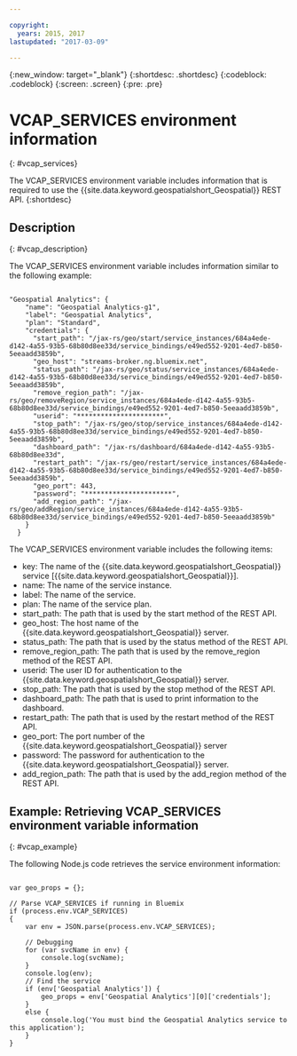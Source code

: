 ```yaml
---

copyright:
  years: 2015, 2017
lastupdated: "2017-03-09"

---
```


<!-- Attribute definitions -->
{:new_window: target="_blank"}
{:shortdesc: .shortdesc}
{:codeblock: .codeblock}
{:screen: .screen}
{:pre: .pre}

# VCAP_SERVICES environment information
{: #vcap_services}


The VCAP_SERVICES environment variable includes information that is required to use the {{site.data.keyword.geospatialshort_Geospatial}} REST API.
{:shortdesc}

## Description
{: #vcap_description}

The VCAP_SERVICES environment variable includes information similar to the following example:

<pre><code>
"Geospatial Analytics": {
    "name": "Geospatial Analytics-g1",
    "label": "Geospatial Analytics",
    "plan": "Standard",
    "credentials": {
      "start_path": "/jax-rs/geo/start/service_instances/684a4ede-d142-4a55-93b5-68b80d8ee33d/service_bindings/e49ed552-9201-4ed7-b850-5eeaadd3859b",
      "geo_host": "streams-broker.ng.bluemix.net",
      "status_path": "/jax-rs/geo/status/service_instances/684a4ede-d142-4a55-93b5-68b80d8ee33d/service_bindings/e49ed552-9201-4ed7-b850-5eeaadd3859b",
      "remove_region_path": "/jax-rs/geo/removeRegion/service_instances/684a4ede-d142-4a55-93b5-68b80d8ee33d/service_bindings/e49ed552-9201-4ed7-b850-5eeaadd3859b",
      "userid": "**********************",
      "stop_path": "/jax-rs/geo/stop/service_instances/684a4ede-d142-4a55-93b5-68b80d8ee33d/service_bindings/e49ed552-9201-4ed7-b850-5eeaadd3859b",
      "dashboard_path": "/jax-rs/dashboard/684a4ede-d142-4a55-93b5-68b80d8ee33d",
      "restart_path": "/jax-rs/geo/restart/service_instances/684a4ede-d142-4a55-93b5-68b80d8ee33d/service_bindings/e49ed552-9201-4ed7-b850-5eeaadd3859b",
      "geo_port": 443,
      "password": "**********************",
      "add_region_path": "/jax-rs/geo/addRegion/service_instances/684a4ede-d142-4a55-93b5-68b80d8ee33d/service_bindings/e49ed552-9201-4ed7-b850-5eeaadd3859b"
    }
  }
</code></pre>

The VCAP_SERVICES environment variable includes the following items:

* key: The name of the {{site.data.keyword.geospatialshort_Geospatial}} service [{{site.data.keyword.geospatialshort_Geospatial}}].
* name: The name of the service instance.
* label: The name of the service.
* plan: The name of the service plan.
* start_path: The path that is used by the start method of the REST API.
* geo_host: The host name of the {{site.data.keyword.geospatialshort_Geospatial}} server.
* status_path: The path that is used by the status method of the REST API.
* remove_region_path: The path that is used by the remove_region method of the REST API.
* userid: The user ID for authentication to the {{site.data.keyword.geospatialshort_Geospatial}} server.
* stop_path: The path that is used by the stop method of the REST API.
* dashboard_path: The path that is used to print information to the dashboard.
* restart_path: The path that is used by the restart method of the REST API.
* geo_port: The port number of the {{site.data.keyword.geospatialshort_Geospatial}} server
* password: The password for authentication to the {{site.data.keyword.geospatialshort_Geospatial}} server.
* add_region_path: The path that is used by the add_region method of the REST API.


## Example: Retrieving VCAP_SERVICES environment variable information
{: #vcap_example}

The following Node.js code retrieves the service environment information:

<pre><code>
var geo_props = {};

// Parse VCAP_SERVICES if running in Bluemix
if (process.env.VCAP_SERVICES)
{
	var env = JSON.parse(process.env.VCAP_SERVICES);

	// Debugging
	for (var svcName in env) {
		console.log(svcName);
	}
	console.log(env);
	// Find the service
	if (env['Geospatial Analytics']) {
		geo_props = env['Geospatial Analytics'][0]['credentials'];
	}
	else {
		console.log('You must bind the Geospatial Analytics service to this application');
	}
}
</code></pre>
